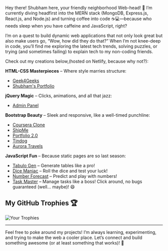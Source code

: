 Hey there! Shubham here, your friendly neighborhood Web-head! 👋 I’m currently diving headfirst into the MERN stack (MongoDB, Express.js, React.js, and Node.js) and turning coffee into code ☕💻—because who needs sleep when you have caffeine and JavaScript, right?

I’m on a quest to build dynamic web applications that not only look great but also make users go, “Wow, how did they do that?” When I’m not knee-deep in code, you’ll find me exploring the latest tech trends, solving puzzles, or trying (and sometimes failing) to explain tech to my non-coding friends. 

Check out my creations below,(hosted on Netlify, because why not?):

**HTML-CSS Masterpieces** – Where style marries structure:
- [Geek4Geeks](https://geek4geeks.netlify.app)
- [Shubham's Portfolio](https://shubham-parekh01.netlify.app)

**jQuery Magic** – Clicks, animations, and all that jazz:
- [Admin Panel](https://admin-panel04.netlify.app)

**Bootstrap Beauty** – Sleek and responsive, like a well-timed punchline:
- [Coursera Clone](https://coursera-clone04.netlify.app)
- [ShipMe](https://shipme04.netlify.app)
- [Portfolio 2.0](https://shubham-parekh02.netlify.app)
- [Tindog](https://tindog04.netlify.app)
- [Aurora Travels](https://aurora-travels.netlify.app)

**JavaScript Fun** – Because static pages are so last season:
- [Tabulo Gen](https://tabulo-gen.netlify.app) – Generate tables like a pro!
- [Dice Maniac](https://dice-maniac.netlify.app) – Roll the dice and test your luck!
- [Number Forecast](https://number-forcast.netlify.app) – Predict and play with numbers!
- [Task Master](https://task-master04.netlify.app) – Manage tasks like a boss!
Click around, no bugs guaranteed (well... maybe)! 😄

## My GitHub Trophies 🏆

![Your Trophies](https://github-profile-trophy.vercel.app/?username=yourusername)

---

Feel free to poke around my projects! I’m always learning, experimenting, and trying to make the web a cooler place. Let’s connect and build something awesome (or at least something that works)! 🚀
